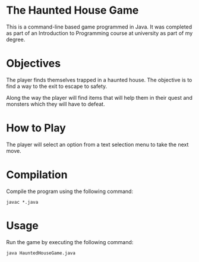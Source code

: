# The Haunted House Game
This is a command-line based game programmed in Java. It was completed as part of an Introduction to Programming course at university as part of my degree.

# Objectives
The player finds themselves trapped in a haunted house. The objective is to find a way to the exit to escape to safety.

Along the way the player will find items that will help them in their quest and monsters which they will have to defeat.

# How to Play
The player will select an option from a text selection menu to take the next move.

# Compilation

Compile the program using the following command:

```
javac *.java
```

# Usage

Run the game by executing the following command:

```
java HauntedHouseGame.java
```
